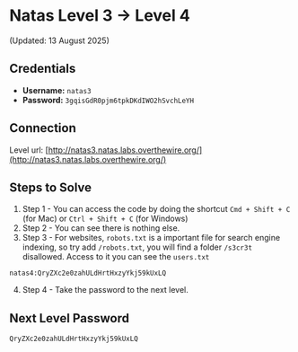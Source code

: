 # Natas Level 3 → Level 4
(Updated: 13 August 2025)

## Credentials
- **Username:** `natas3`
- **Password:** `3gqisGdR0pjm6tpkDKdIWO2hSvchLeYH`

## Connection
Level url: [http://natas3.natas.labs.overthewire.org/](http://natas3.natas.labs.overthewire.org/)

## Steps to Solve
1. Step 1 - You can access the code by doing the shortcut `Cmd + Shift + C` (for Mac) or `Ctrl + Shift + C` (for Windows)
2. Step 2 - You can see there is nothing else.
3. Step 3 - For websites, `robots.txt` is a important file for search engine indexing, so try add `/robots.txt`, you will find a folder `/s3cr3t` disallowed. Access to it you can see the `users.txt`
```
natas4:QryZXc2e0zahULdHrtHxzyYkj59kUxLQ
```
4. Step 4 - Take the password to the next level.

## Next Level Password
`QryZXc2e0zahULdHrtHxzyYkj59kUxLQ`